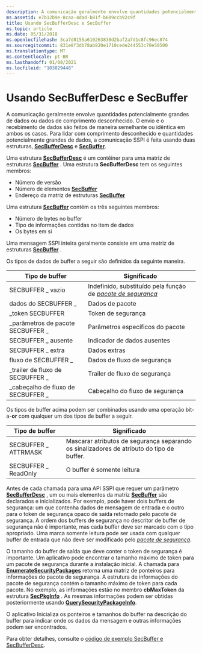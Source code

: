 ```yaml
---
description: A comunicação geralmente envolve quantidades potencialmente grandes de dados ou dados de comprimento desconhecido.
ms.assetid: e7b12b9e-8caa-4dad-b81f-b609ccb92c9f
title: Usando SecBufferDesc e SecBuffer
ms.topic: article
ms.date: 05/31/2018
ms.openlocfilehash: 3ca7d8155a610263838d2baf2a7d1c8fc96ec874
ms.sourcegitcommit: 831e8f3db78ab820e1710cede244553c70e50500
ms.translationtype: MT
ms.contentlocale: pt-BR
ms.lasthandoff: 01/08/2021
ms.locfileid: "103829448"
---
```

# <a name="using-secbufferdesc-and-secbuffer"></a>Usando SecBufferDesc e SecBuffer

A comunicação geralmente envolve quantidades potencialmente grandes de dados ou dados de comprimento desconhecido. O envio e o recebimento de dados são feitos de maneira semelhante ou idêntica em ambos os casos. Para lidar com comprimento desconhecido e quantidades potencialmente grandes de dados, a comunicação SSPI é feita usando duas estruturas, [**SecBufferDesc**](/windows/desktop/api/Sspi/ns-sspi-secbufferdesc) e [**SecBuffer**](/windows/desktop/api/Sspi/ns-sspi-secbuffer).

Uma estrutura [**SecBufferDesc**](/windows/desktop/api/Sspi/ns-sspi-secbufferdesc) é um contêiner para uma matriz de estruturas [**SecBuffer**](/windows/desktop/api/Sspi/ns-sspi-secbuffer) . Uma estrutura **SecBufferDesc** tem os seguintes membros:

-   Número de versão
-   Número de elementos [**SecBuffer**](/windows/desktop/api/Sspi/ns-sspi-secbuffer)
-   Endereço da matriz de estruturas [**SecBuffer**](/windows/desktop/api/Sspi/ns-sspi-secbuffer)

Uma estrutura [**SecBuffer**](/windows/desktop/api/Sspi/ns-sspi-secbuffer) contém os três seguintes membros:

-   Número de bytes no buffer
-   Tipo de informações contidas no item de dados
-   Os bytes em si

Uma mensagem SSPI inteira geralmente consiste em uma matriz de estruturas [**SecBuffer**](/windows/desktop/api/Sspi/ns-sspi-secbuffer) .

Os tipos de dados de buffer a seguir são definidos da seguinte maneira.



| Tipo de buffer                | Significado                                                                                                                                |
|----------------------------|----------------------------------------------------------------------------------------------------------------------------------------|
| SECBUFFER \_ vazio           | Indefinido, substituído pela função de [*pacote de segurança*](../secgloss/s-gly.md) |
| dados do SECBUFFER \_            | Dados de pacote                                                                                                                            |
| \_token SECBUFFER           | Token de segurança                                                                                                                         |
| \_parâmetros de pacote SECBUFFER \_     | Parâmetros específicos do pacote                                                                                                            |
| SECBUFFER \_ ausente         | Indicador de dados ausentes                                                                                                                 |
| SECBUFFER \_ extra           | Dados extras                                                                                                                             |
| fluxo de SECBUFFER \_          | Dados de fluxo de segurança                                                                                                                   |
| \_trailer de fluxo de SECBUFFER \_ | Trailer de fluxo de segurança                                                                                                                |
| \_cabeçalho de fluxo de SECBUFFER \_  | Cabeçalho do fluxo de segurança                                                                                                                 |



 

Os tipos de buffer acima podem ser combinados usando uma operação bit-a-**or** com qualquer um dos tipos de buffer a seguir.



| Tipo de buffer         | Significado                                                                          |
|---------------------|----------------------------------------------------------------------------------|
| SECBUFFER \_ ATTRMASK | Mascarar atributos de segurança separando os sinalizadores de atributo do tipo de buffer. |
| SECBUFFER \_ ReadOnly | O buffer é somente leitura                                                              |



 

Antes de cada chamada para uma API SSPI que requer um parâmetro [**SecBufferDesc**](/windows/desktop/api/Sspi/ns-sspi-secbufferdesc) , um ou mais elementos da matriz [**SecBuffer**](/windows/desktop/api/Sspi/ns-sspi-secbuffer) são declarados e inicializados. Por exemplo, pode haver dois buffers de segurança: um que contenha dados de mensagem de entrada e o outro para o token de segurança opaco de saída retornado pelo pacote de segurança. A ordem dos buffers de segurança no descritor de buffer de segurança não é importante, mas cada buffer deve ser marcado com o tipo apropriado. Uma marca somente leitura pode ser usada com qualquer buffer de entrada que não deve ser modificado pelo [*pacote de segurança*](../secgloss/s-gly.md).

O tamanho do buffer de saída que deve conter o token de segurança é importante. Um aplicativo pode encontrar o tamanho máximo de token para um pacote de segurança durante a instalação inicial. A chamada para [**EnumerateSecurityPackages**](/windows/desktop/api/Sspi/nf-sspi-enumeratesecuritypackagesa) retorna uma matriz de ponteiros para informações do pacote de segurança. A estrutura de informações do pacote de segurança contém o tamanho máximo de token para cada pacote. No exemplo, as informações estão no membro **cbMaxToken** da estrutura [**SecPkgInfo**](/windows/desktop/api/Sspi/ns-sspi-secpkginfoa) . As mesmas informações podem ser obtidas posteriormente usando [**QuerySecurityPackageInfo**](/windows/desktop/api/Sspi/nf-sspi-querysecuritypackageinfoa).

O aplicativo Inicializa os ponteiros e tamanhos do buffer na descrição do buffer para indicar onde os dados da mensagem e outras informações podem ser encontrados.

Para obter detalhes, consulte o [código de exemplo SecBuffer e SecBufferDesc](secbuffer-and-secbufferdesc-example-code.md).

 

 
